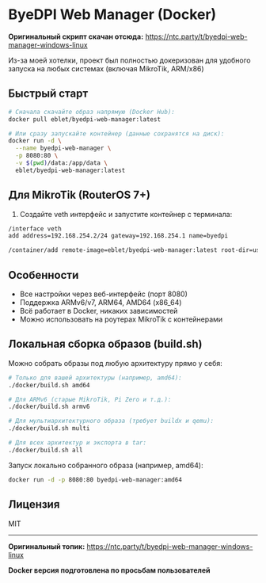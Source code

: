 # ByeDPI Web Manager (Docker)

**Оригинальный скрипт скачан отсюда:**
https://ntc.party/t/byedpi-web-manager-windows-linux

Из-за моей хотелки, проект был полностью докеризован для удобного запуска на любых системах (включая MikroTik, ARM/x86)

## Быстрый старт

```bash
# Сначала скачайте образ напрямую (Docker Hub):
docker pull eblet/byedpi-web-manager:latest

# Или сразу запускайте контейнер (данные сохранятся на диск):
docker run -d \
  --name byedpi-web-manager \
  -p 8080:80 \
  -v $(pwd)/data:/app/data \
  eblet/byedpi-web-manager:latest
```

## Для MikroTik (RouterOS 7+)
1. Создайте veth интерфейс и запустите контейнер с терминала:

```bash
/interface veth
add address=192.168.254.2/24 gateway=192.168.254.1 name=byedpi

/container/add remote-image=eblet/byedpi-web-manager:latest root-dir=usb1/docker/byedpi interface=byedpi
```

## Особенности
- Все настройки через веб-интерфейс (порт 8080)
- Поддержка ARMv6/v7, ARM64, AMD64 (x86_64)
- Всё работает в Docker, никаких зависимостей
- Можно использовать на роутерах MikroTik с контейнерами

## Локальная сборка образов (build.sh)

Можно собрать образы под любую архитектуру прямо у себя:

```bash
# Только для вашей архитектуры (например, amd64):
./docker/build.sh amd64

# Для ARMv6 (старые MikroTik, Pi Zero и т.д.):
./docker/build.sh armv6

# Для мультиархитектурного образа (требует buildx и qemu):
./docker/build.sh multi

# Для всех архитектур и экспорта в tar:
./docker/build.sh all
```
Запуск локально собранного образа (например, amd64):

```bash
docker run -d -p 8080:80 byedpi-web-manager:amd64
```

## Лицензия
MIT

---

**Оригинальный топик:** https://ntc.party/t/byedpi-web-manager-windows-linux

**Docker версия подготовлена по просьбам пользователей** 
